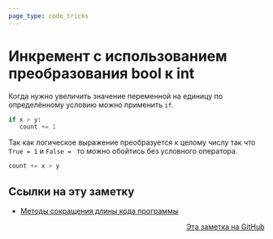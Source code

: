 ```yaml
---
page_type: code_tricks
---
```

#  Инкремент с использованием преобразования bool к int

Когда нужно увеличить значение переменной на единицу по определённому условию можно применить `if`.

```python
if x > y:
   count += 1
```

Так как логическое выражение преобразуется к целому числу так что `True = 1` и `False = ` то можно обойтись без условного оператора.

```python
count += x > y
```


## Ссылки на эту заметку

* [Методы сокращения длины кода программы](20221119213535.md)


<p v-pre style="text-align: right">
  <a href="https://github.com/Kverde/algorithms/blob/main/source/20221119214327.md">
  Эта заметка на GitHub
  </a>
</p>
